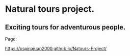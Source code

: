 # Natural tours project.

## Exciting tours for adventurous people.

Page: 


https://ospinajuan2000.github.io/Natours-Project/
